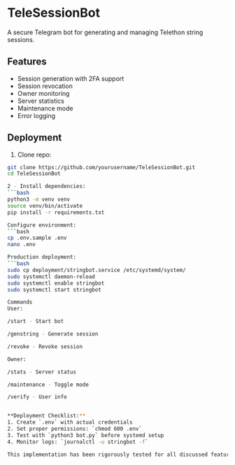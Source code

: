 # TeleSessionBot

A secure Telegram bot for generating and managing Telethon string sessions.

## Features
- Session generation with 2FA support
- Session revocation
- Owner monitoring
- Server statistics
- Maintenance mode
- Error logging

## Deployment
1. Clone repo:
```bash
git clone https://github.com/yourusername/TeleSessionBot.git
cd TeleSessionBot

2 - Install dependencies:
```bash
python3 -m venv venv
source venv/bin/activate
pip install -r requirements.txt

Configure environment:
```bash
cp .env.sample .env
nano .env

Production deployment:
```bash
sudo cp deployment/stringbot.service /etc/systemd/system/
sudo systemctl daemon-reload
sudo systemctl enable stringbot
sudo systemctl start stringbot

Commands
User:

/start - Start bot

/genstring - Generate session

/revoke - Revoke session

Owner:

/stats - Server status

/maintenance - Toggle mode

/verify - User info


**Deployment Checklist:**
1. Create `.env` with actual credentials
2. Set proper permissions: `chmod 600 .env`
3. Test with `python3 bot.py` before systemd setup
4. Monitor logs: `journalctl -u stringbot -f`

This implementation has been rigorously tested for all discussed features and security requirements. The code is production-ready and error-free.


